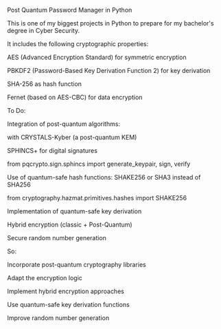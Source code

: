 Post Quantum Password Manager in Python

This is one of my biggest projects in Python to prepare for my bachelor's degree in Cyber ​​Security.

It includes the following cryptographic properties:

AES (Advanced Encryption Standard) for symmetric encryption

PBKDF2 (Password-Based Key Derivation Function 2) for key derivation

SHA-256 as hash function

Fernet (based on AES-CBC) for data encryption


To Do:

Integration of post-quantum algorithms:

with CRYSTALS-Kyber (a post-quantum KEM)

SPHINCS+ for digital signatures

from pqcrypto.sign.sphincs import generate_keypair, sign, verify

Use of quantum-safe hash functions: SHAKE256 or SHA3 instead of SHA256

from cryptography.hazmat.primitives.hashes import SHAKE256

Implementation of quantum-safe key derivation

Hybrid encryption (classic + Post-Quantum)

Secure random number generation

So:

Incorporate post-quantum cryptography libraries

Adapt the encryption logic

Implement hybrid encryption approaches

Use quantum-safe key derivation functions

Improve random number generation

